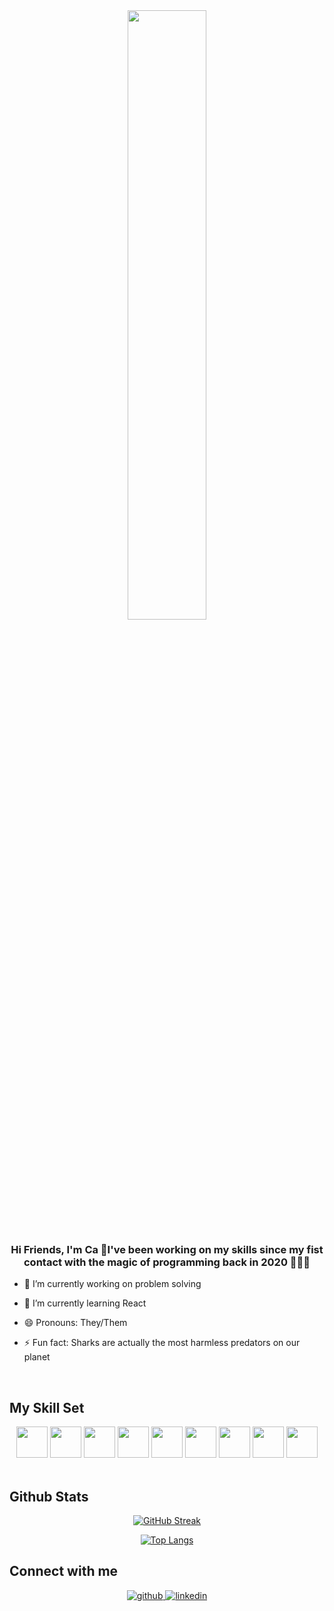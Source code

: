 <div align="center">
<img src="https://media.giphy.com/media/L1R1tvI9svkIWwpVYr/giphy.gif" align="center" style="width: 50%" />
</div>  
  

### <div align="center">Hi Friends, I'm Ca 🦈I've been working on my skills since my fist contact with the magic of programming back in 2020 👨‍💻🚀</div>  

- 🔭 I’m currently working on problem solving
  

- 🌱 I’m currently learning React
  

-  😄 Pronouns: They/Them


- ⚡ Fun fact: Sharks are actually the most harmless predators on our planet
  

<br/>  

## My Skill Set  
  
<div align="center">
<img src="https://cdn.jsdelivr.net/gh/devicons/devicon/icons/c/c-original.svg" height="50"/>
<img src="https://cdn.jsdelivr.net/gh/devicons/devicon/icons/javascript/javascript-original.svg" height="50"/>
<img src="https://cdn.jsdelivr.net/gh/devicons/devicon/icons/nodejs/nodejs-original.svg" height="50"/>
<img src="https://cdn.jsdelivr.net/gh/devicons/devicon/icons/bootstrap/bootstrap-plain-wordmark.svg" height="50"/>
<img src="https://cdn.jsdelivr.net/gh/devicons/devicon/icons/html5/html5-original.svg" height="50"/>
<img src="https://cdn.jsdelivr.net/gh/devicons/devicon/icons/git/git-original.svg" height="50"/>
<img src="https://cdn.jsdelivr.net/gh/devicons/devicon/icons/mongodb/mongodb-original.svg" height="50"/>
<img src="https://cdn.jsdelivr.net/gh/devicons/devicon/icons/mysql/mysql-original.svg" height="50"/>
<img src="https://cdn.jsdelivr.net/gh/devicons/devicon/icons/express/express-original.svg"  height="50"/>
</div>

<br/>  


## Github Stats  
<div align="center">

[![GitHub Streak](http://github-readme-streak-stats.herokuapp.com?user=CarineFrvgv&theme=radical&hide_border=true&date_format=M%20j%5B%2C%20Y%5D)](https://git.io/streak-stats)

[![Top Langs](https://github-readme-stats.vercel.app/api/top-langs/?username=CarineFrvgv&layout=compact&theme=radical)](https://github.com/CarineFrvgv)
</div>  


## Connect with me  
<div align="center">
<a href="https://github.com/CarineFrvgv" target="_blank">
<img src=https://img.shields.io/badge/github-%2324292e.svg?&style=for-the-badge&logo=github&logoColor=white alt=github style="margin-bottom: 5px;" />
</a>


<a href="https://www.linkedin.com/in/carine-fraga" target="_blank">
<img src=https://img.shields.io/badge/linkedin-%231E77B5.svg?&style=for-the-badge&logo=linkedin&logoColor=white alt=linkedin style="margin-bottom: 5px;" />
</a>

</div>  
  
<br/>  
